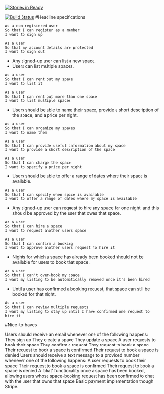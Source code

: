 [![Stories in Ready](https://badge.waffle.io/festinalent3/best_bnb.png?label=ready&title=Ready)](https://waffle.io/festinalent3/best_bnb)

[![Build Status](https://travis-ci.org/festinalent3/best_bnb.svg?branch=master)](https://travis-ci.org/festinalent3/best_bnb)
#Headline specifications

```
As a non registered user
So that I can register as a member
I want to sign up

As a user
So that my account details are protected
I want to sign out
```

* Any signed-up user can list a new space.
* Users can list multiple spaces.

```
As a user
So that I can rent out my space
I want to list it

As a user
So that I can rent out more than one space
I want to list multiple spaces
```

* Users should be able to name their space, provide a short description of the space, and a price per night.
```
As a user
So that I can organize my spaces
I want to name them

As a user
So that I can provide useful information about my space
I want to provide a short description of the space

As a user
So that I can charge the space
I want to specify a price per night
```

* Users should be able to offer a range of dates where their space is available.
```
As a user
So that I can specify when space is available
I want to offer a range of dates where my space is available
```

* Any signed-up user can request to hire any space for one night, and this should be approved by the user that owns that space.
```
As a user
So that I can hire a space
I want to request another users space

As a user
So that I can confirm a booking
I want to approve another users request to hire it
```

* Nights for which a space has already been booked should not be available for users to book that space.
```
As a user
So that I can't over-book my space
I want my listing to be automatically removed once it's been hired  
```
* Until a user has confirmed a booking request, that space can still be booked for that night.
```
As a user
So that I can review multiple requests
I want my listing to stay up until I have confirmed one request to hire it
```

#Nice-to-haves

Users should receive an email whenever one of the following happens:
They sign up
They create a space
They update a space
A user requests to book their space
They confirm a request
They request to book a space
Their request to book a space is confirmed
Their request to book a space is denied
Users should receive a text message to a provided number whenever one of the following happens:
A user requests to book their space
Their request to book a space is confirmed
Their request to book a space is denied
A ‘chat’ functionality once a space has been booked, allowing users whose space-booking request has been confirmed to chat with the user that owns that space
Basic payment implementation though Stripe.
